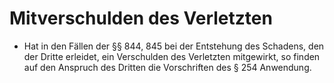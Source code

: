 # Mitverschulden des Verletzten

- Hat in den Fällen der §§ 844, 845 bei der Entstehung des Schadens, den der Dritte erleidet, ein Verschulden des Verletzten mitgewirkt, so finden auf den Anspruch des Dritten die Vorschriften des § 254 Anwendung.

